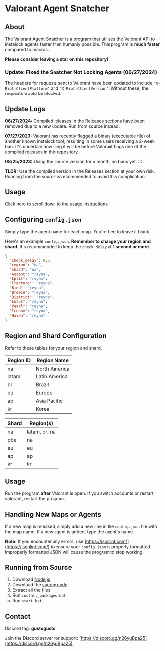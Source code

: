 # Valorant Agent Snatcher

## About
The Valorant Agent Snatcher is a program that utilizes the Valorant API to instalock agents faster than humanly possible. This program is **much faster** compared to macros.

**Please consider leaving a star on this repository!**

### Update: Fixed the Snatcher Not Locking Agents (06/27/2024)
The headers for requests sent to Valorant have been updated to include `'X-Riot-ClientPlatform'` and `'X-Riot-ClientVersion'`. Without these, the requests would be blocked.

## Update Logs
**06/27/2024:** Compiled releases in the Releases sections have been removed due to a new update. Run from source instead.

**07/27/2023:** Valorant has recently flagged a binary (executable file) of another known instalock tool, resulting in some users receiving a 2-week ban. It's uncertain how long it will be before Valorant flags one of the compiled releases in this repository.

**08/25/2023:** Using the source version for a month, no bans yet. :D

**TLDR:** Use the compiled version in the Releases section at your own risk. Running from the source is recommended to avoid this complication.

## Usage
<a href="#usage-instructions">Click here to scroll down to the usage instructions</a>

## Configuring `config.json`
Simply type the agent name for each map. You're free to leave it blank.

Here's an example `config.json`. **Remember to change your region and shard**. It's recommended to keep the `check_delay` at **1 second or more**.

```json
{
  "check_delay": 0.5,
  "region": "na",
  "shard": "na",
  "Ascent": "reyna",
  "Split": "reyna",
  "Fracture": "reyna",
  "Bind": "reyna",
  "Breeze": "reyna",
  "District": "reyna",
  "Lotus": "reyna",
  "Pearl": "reyna",
  "Icebox": "reyna",
  "Haven": "reyna"
}
```

## Region and Shard Configuration
Refer to these tables for your region and shard.

| Region ID | Region Name      |
| --------- | ---------------- |
| na        | North America    |
| latam     | Latin America    |
| br        | Brazil           |
| eu        | Europe           |
| ap        | Asia Pacific     |
| kr        | Korea            |

| Shard | Region(s)      |
| ----- | -------------- |
| na    | latam, br, na  |
| pbe   | na             |
| eu    | eu             |
| ap    | ap             |
| kr    | kr             |

<a id="usage-instructions"></a>
## Usage
Run the program **after** Valorant is open. If you switch accounts or restart valorant, restart the program.

## Handling New Maps or Agents
If a new map is released, simply add a new line in the `config.json` file with the map name. If a new agent is added, type the agent's name.

**Note:** If you encounter any errors, use [https://jsonlint.com/](https://jsonlint.com/) to ensure your `config.json` is properly formatted. Improperly formatted JSON will cause the program to stop working.

## Running from Source
1. Download [Node.js](https://nodejs.org/en)
2. Download the [source code](https://github.com/copreus/valorant-agent-snatcher/archive/refs/heads/main.zip)
3. Extract all the files
4. Run `install_packages.bat`
5. Run `start.bat`

## Contact
Discord tag: **gustogusto**

Join the Discord server for support: [https://discord.gg/n26yuBpa25](https://discord.gg/n26yuBpa25)
